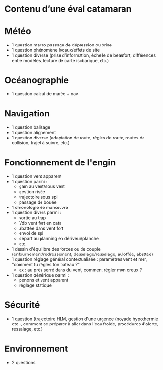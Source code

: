 # Contenu d’une éval catamaran

# Météo
* 1 question macro passage de dépression ou brise
* 1 question phénomène locaux/effets de site
* 1 question diverse (prise d’information, échelle de beaufort, différences entre modèles, lecture de carte isobarique, etc.)

# Océanographie
* 1 question calcul de marée + nav

# Navigation
* 1 question balisage
* 1 question alignement
* 1 question diverse (adaptation de route, règles de route, routes de collision, trajet à suivre, etc.)

# Fonctionnement de l'engin
* 1 question vent apparent
* 1 question parmi : 
  * gain au vent/sous vent
  * gestion risée
  * trajectoire sous spi
  * passage de bouée
* 1 chronologie de manœuvre
* 1 question divers parmi : 
  * sortie au trap
  * Vdb vent fort en cata
  * abattée dans vent fort
  * envoi de spi
  * départ au planning en dériveur/planche
  * etc.
* 1 dessin d'équilibre des forces ou de couple (enfournement/redressement, dessalage/ressalage, auloffée, abattée)
* 1 question réglage général contextualisée : paramètres vent et mer, "comment tu règles ton bateau ?"
  * ex : au près serré dans du vent, comment régler mon creux ?
* 1 question générique parmi : 
  * penons et vent apparent 
  * réglage statique 

# Sécurité
* 1 question (trajectoire HLM, gestion d'une urgence (noyade hypothermie etc.), comment se préparer à aller dans l'eau froide, procédures d'alerte, ressalage, etc.)

# Environnement
* 2 questions